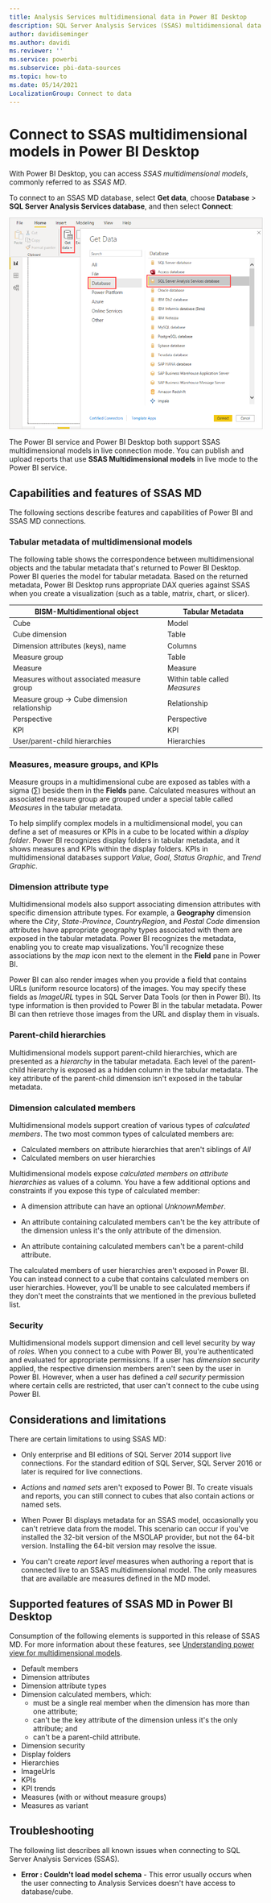 ```yaml
---
title: Analysis Services multidimensional data in Power BI Desktop
description: SQL Server Analysis Services (SSAS) multidimensional data in Power BI Desktop
author: davidiseminger
ms.author: davidi
ms.reviewer: ''
ms.service: powerbi
ms.subservice: pbi-data-sources
ms.topic: how-to
ms.date: 05/14/2021
LocalizationGroup: Connect to data
---
```

# Connect to SSAS multidimensional models in Power BI Desktop

With Power BI Desktop, you can access *SSAS multidimensional models*, commonly referred to as *SSAS MD*.

To connect to an SSAS MD database, select **Get data**, choose **Database** > **SQL Server Analysis Services database**, and then select **Connect**:

![SQL Server Analysis Services (SSAS) database, Get Data dialog box, Power BI Desktop](media/desktop-ssas-multidimensional/ssas-multidimensional-2.png)

The Power BI service and Power BI Desktop both support SSAS multidimensional models in live connection mode. You can publish and upload reports that use **SSAS Multidimensional models** in live mode to the Power BI service.

## Capabilities and features of SSAS MD

The following sections describe features and capabilities of Power BI and SSAS MD connections.

### Tabular metadata of multidimensional models

The following table shows the correspondence between multidimensional objects and the tabular metadata that's returned to Power BI Desktop. Power BI queries the model for tabular metadata. Based on the returned metadata, Power BI Desktop runs appropriate DAX queries against SSAS when you create a visualization (such as a table, matrix, chart, or slicer).

| BISM-Multidimentional object | Tabular Metadata |
| --- | --- |
| Cube |Model |
| Cube dimension |Table |
| Dimension attributes (keys), name |Columns |
| Measure group |Table |
| Measure |Measure |
| Measures without associated measure group |Within table called *Measures* |
| Measure group -> Cube dimension relationship |Relationship |
| Perspective |Perspective |
| KPI |KPI |
| User/parent-child hierarchies |Hierarchies |

### Measures, measure groups, and KPIs

Measure groups in a multidimensional cube are exposed as tables with a sigma (∑) beside them in the **Fields** pane. Calculated measures without an associated measure group are grouped under a special table called *Measures* in the tabular metadata.

To help simplify complex models in a multidimensional model, you can define a set of measures or KPIs in a cube to be located within a *display folder*. Power BI recognizes display folders in tabular metadata, and it shows measures and KPIs within the display folders. KPIs in multidimensional databases support *Value*, *Goal*, *Status Graphic*, and *Trend Graphic*.

### Dimension attribute type

Multidimensional models also support associating dimension attributes with specific dimension attribute types. For example, a **Geography** dimension where the *City*, *State-Province*, *CountryRegion*, and *Postal Code* dimension attributes have appropriate geography types associated with them are exposed in the tabular metadata. Power BI recognizes the metadata, enabling you to create map visualizations. You'll recognize these associations by the *map* icon next to the element in the **Field** pane in Power BI.

Power BI can also render images when you provide a field that contains URLs (uniform resource locators) of the images. You may specify these fields as *ImageURL* types in SQL Server Data Tools (or then in Power BI). Its type information is then provided to Power BI in the tabular metadata. Power BI can then retrieve those images from the URL and display them in visuals.

### Parent-child hierarchies

Multidimensional models support parent-child hierarchies, which are presented as a *hierarchy* in the tabular metadata. Each level of the parent-child hierarchy is exposed as a hidden column in the tabular metadata. The key attribute of the parent-child dimension isn't exposed in the tabular metadata.

### Dimension calculated members

Multidimensional models support creation of various types of *calculated members*. The two most common types of calculated members are:

* Calculated members on attribute hierarchies that aren't siblings of *All*
* Calculated members on user hierarchies

Multidimensional models expose *calculated members on attribute hierarchies* as values of a column. You have a few additional options and constraints if you expose this type of calculated member:

* A dimension attribute can have an optional *UnknownMember*.

* An attribute containing calculated members can't be the key attribute of the dimension unless it's the only attribute of the dimension.

* An attribute containing calculated members can't be a parent-child attribute.

The calculated members of user hierarchies aren't exposed in Power BI. You can instead connect to a cube that contains calculated members on user hierarchies. However, you'll be unable to see calculated members if they don't meet the constraints that we mentioned in the previous bulleted list.

### Security

Multidimensional models support dimension and cell level security by way of *roles*. When you connect to a cube with Power BI, you're authenticated and evaluated for appropriate permissions. If a user has *dimension security* applied, the respective dimension members aren't seen by the user in Power BI. However, when a user has defined a *cell security* permission where certain cells are restricted, that user can't connect to the cube using Power BI.

## Considerations and limitations

There are certain limitations to using SSAS MD:

* Only enterprise and BI editions of SQL Server 2014 support live connections. For the standard edition of SQL Server, SQL Server 2016 or later is required for live connections.

* *Actions* and *named sets* aren't exposed to Power BI. To create visuals and reports, you can still connect to cubes that also contain actions or named sets.

* When Power BI displays metadata for an SSAS model, occasionally you can't retrieve data from the model. This scenario can occur if you've installed the 32-bit version of the MSOLAP provider, but not the 64-bit version. Installing the 64-bit version may resolve the issue.

* You can't create *report level* measures when authoring a report that is connected live to an SSAS multidimensional model. The only measures that are available are measures defined in the MD model.

## Supported features of SSAS MD in Power BI Desktop

Consumption of the following elements is supported in this release of SSAS MD. For more information about these features, see [Understanding power view for multidimensional models](/sql/analysis-services/multidimensional-models/understanding-power-view-for-multidimensional-models).

* Default members
* Dimension attributes
* Dimension attribute types
* Dimension calculated members, which:
  * must be a single real member when the dimension has more than one attribute;
  * can't be the key attribute of the dimension unless it's the only attribute; and
  * can't be a parent-child attribute.
* Dimension security
* Display folders
* Hierarchies
* ImageUrls
* KPIs
* KPI trends
* Measures (with or without measure groups)
* Measures as variant

## Troubleshooting

The following list describes all known issues when connecting to SQL Server Analysis Services (SSAS).

* **Error : Couldn't load model schema** - This error usually occurs when the user connecting to Analysis Services doesn't have access to database/cube.
